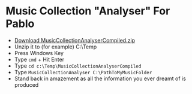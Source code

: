 # Music Collection "Analyser" For Pablo

- [Download MusicCollectionAnalyserCompiled.zip](https://github.com/TheTedster/MusicCollectionAnalyser/raw/master/MusicCollectionAnalyserCompiled.zip)
- Unzip it to (for example) C:\Temp
- Press Windows Key
- Type `cmd` + Hit Enter
- Type `cd c:\Temp\MusicCollectionAnalyserCompiled`
- Type `MusicCollectionAnalyser C:\PathToMyMusicFolder`
- Stand back in amazement as all the information you ever dreamt of is produced

